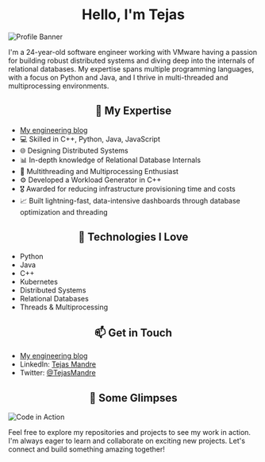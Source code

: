 <div align="center">
<h1>
Hello, I'm Tejas
</h1>
</div>

![Profile Banner](https://user-images.githubusercontent.com/74038190/238353480-219bcc70-f5dc-466b-9a60-29653d8e8433.gif)

I'm a 24-year-old software engineer working with VMware having a passion for building robust distributed systems and diving deep into the internals of relational databases. My expertise spans multiple programming languages, with a focus on Python and Java, and I thrive in multi-threaded and multiprocessing environments.

<div align="center">
<h2>🚀 My Expertise</h2>
</div>

- [My engineering blog](https://tejasmandre.vercel.app)
- 💻 Skilled in C++, Python, Java, JavaScript
- 🌐 Designing Distributed Systems
- 📊 In-depth knowledge of Relational Database Internals
- 🔄 Multithreading and Multiprocessing Enthusiast
- ⚙️ Developed a Workload Generator in C++
- 🎖️ Awarded for reducing infrastructure provisioning time and costs
- 📈 Built lightning-fast, data-intensive dashboards through database optimization and threading

<div align="center">
<h2>
🔧 Technologies I Love
</h2>
</div>

- Python
- Java
- C++
- Kubernetes
- Distributed Systems
- Relational Databases
- Threads & Multiprocessing

<div align="center">
<h2>
📫 Get in Touch
</h2>
</div>

- [My engineering blog](https://tejasmandre.vercel.app)
- LinkedIn: [Tejas Mandre](https://www.linkedin.com/in/tejasmandre/)
- Twitter: [@TejasMandre](https://twitter.com/TejasMandre)

<div align="center">
<h2>
📸 Some Glimpses
</h2>
</div>

![Code in Action](https://user-images.githubusercontent.com/74038190/225813708-98b745f2-7d22-48cf-9150-083f1b00d6c9.gif)

Feel free to explore my repositories and projects to see my work in action. I'm always eager to learn and collaborate on exciting new projects. Let's connect and build something amazing together!
